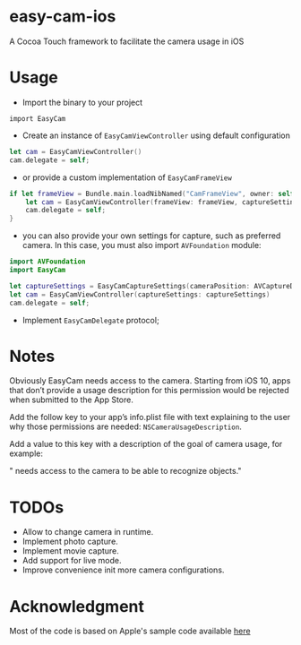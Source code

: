 # easy-cam-ios
A Cocoa Touch framework to facilitate the camera usage in iOS

# Usage

* Import the binary to your project
```
import EasyCam
```
* Create an instance of `EasyCamViewController` using default configuration
```swift
let cam = EasyCamViewController()
cam.delegate = self;
```
* or provide a custom implementation of `EasyCamFrameView`
```swift
if let frameView = Bundle.main.loadNibNamed("CamFrameView", owner: self, options: nil)?.first as? EasyCamFrameView {
    let cam = EasyCamViewController(frameView: frameView, captureSettings: nil)
    cam.delegate = self;            
}
```

* you can also provide your own settings for capture, such as preferred camera. In this case, you must also import `AVFoundation` module:
```swift
import AVFoundation
import EasyCam

let captureSettings = EasyCamCaptureSettings(cameraPosition: AVCaptureDevice.Position.back, sessionPreset: AVCaptureSession.Preset.iFrame1280x720, videoGravity: EasyCamCaptureSettings.VideoGravity.resizeAspectFill);
let cam = EasyCamViewController(captureSettings: captureSettings)
cam.delegate = self;

```
* Implement `EasyCamDelegate` protocol;


# Notes
Obviously EasyCam needs access to the camera. Starting from iOS 10, apps that don’t provide a usage description for this permission would be rejected when submitted to the App Store.

Add the follow key to your app’s info.plist file with text explaining to the user why those permissions are needed:
`NSCameraUsageDescription`.

Add a value to this key with a description of the goal of camera usage, for example: 

"<app name> needs access to the camera to be able to recognize objects."

# TODOs

* Allow to change camera in runtime.
* Implement photo capture.
* Implement movie capture.
* Add support for live mode.
* Improve convenience init more camera configurations.

# Acknowledgment

Most of the code is based on Apple's sample code available [here](https://developer.apple.com/library/archive/samplecode/AVCam/Introduction/Intro.html)